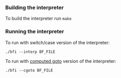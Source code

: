 ### Building the interpreter ###

To build the interpreter run `make`

### Running the interpreter ###

To run with switch/case version of the interpreter:

```
./bfi --interp BF_FILE
```

To run with [computed goto](https://eli.thegreenplace.net/2012/07/12/computed-goto-for-efficient-dispatch-tables) version of the interpreter:

```
./bfi --cgoto BF_FILE
```
